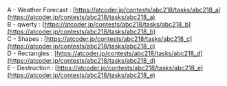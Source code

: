 A - Weather Forecast : [https://atcoder.jp/contests/abc218/tasks/abc218_a](https://atcoder.jp/contests/abc218/tasks/abc218_a) <br>
B - qwerty : [https://atcoder.jp/contests/abc218/tasks/abc218_b](https://atcoder.jp/contests/abc218/tasks/abc218_b) <br>
C - Shapes : [https://atcoder.jp/contests/abc218/tasks/abc218_c](https://atcoder.jp/contests/abc218/tasks/abc218_c) <br>
D - Rectangles : [https://atcoder.jp/contests/abc218/tasks/abc218_d](https://atcoder.jp/contests/abc218/tasks/abc218_d) <br>
E - Destruction : [https://atcoder.jp/contests/abc218/tasks/abc218_e](https://atcoder.jp/contests/abc218/tasks/abc218_e)
